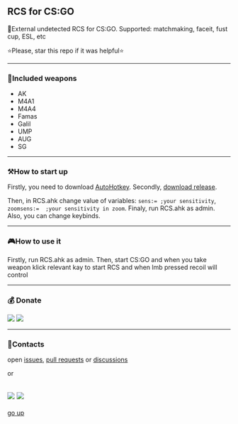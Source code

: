 <a id ="up"></a>
RCS for CS:GO
---
💉External undetected RCS for CS:GO. Supported: matchmaking, faceit, fust cup, ESL, etc

⭐Please, star this repo if it was helpful⭐

---
### 🔫Included weapons
- AK
- M4A1
- M4A4
- Famas
- Galil
- UMP
- AUG
- SG

---
### ⚒How to start up

Firstly, you need to download [AutoHotkey](https://www.autohotkey.com/download/ahk-install.exe). Secondly, [download release](https://github.com/Nick-Vinesmoke/RCS-csgo/releases/tag/RCS). 

Then, in RCS.ahk change value of variables: `sens:= ;your sensitivity`, `zoomsens:=  ;your sensitivity in zoom`. Finaly, run RCS.ahk as admin.
Also, you can change keybinds.

---
### 🎮How to use it
Firstly, run RCS.ahk as admin. Then, start CS:GO and when you take weapon klick relevant kay to start RCS and when lmb pressed recoil will control

---
### 💰 Donate
   <a href="https://www.donationalerts.com/r/nick_vinesmoke"><img src="https://img.shields.io/badge/Donationalerts-F37623?style=for-the-badge&logo=Cash%20App&logoColor=white"></a>
   <a href="https://patreon.com/NickVinesmoke"><img src="https://img.shields.io/badge/Patreon-F96854?style=for-the-badge&logo=patreon&logoColor=white"></a>

---
### 📲Contacts
open [issues](https://github.com/Nick-Vinesmoke/Nick-Vinesmoke/issues), [pull requests](https://github.com/Nick-Vinesmoke/Nick-Vinesmoke/pulls) or [discussions](https://github.com/Nick-Vinesmoke/The-Murk-stealer/discussions)

or 

<a href="https://github.com/Nick-Vinesmoke"><img src="https://img.shields.io/badge/GitHub-100000?style=for-the-badge&logo=github&logoColor=white"></a>
   <a href="https://discordapp.com/users/798503509522645012/"><img src="https://img.shields.io/badge/Discord-003E54?style=for-the-badge&logo=Discord&logoColor=white"></a>
---
[go up](#up)
